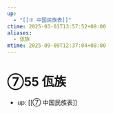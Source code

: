 ```yaml
---
up:
  - "[[⑦ 中国民族表]]"
ctime: 2025-03-01T13:57:52+08:00
aliases:
  - 佤族
mtime: 2025-09-09T12:37:04+08:00
---
```


# ⑦55 佤族

- up: [[⑦ 中国民族表]]

